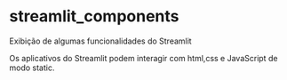 # streamlit_components
Exibição de algumas funcionalidades do Streamlit

Os aplicativos do Streamlit podem interagir com html,css e JavaScript de modo static.
